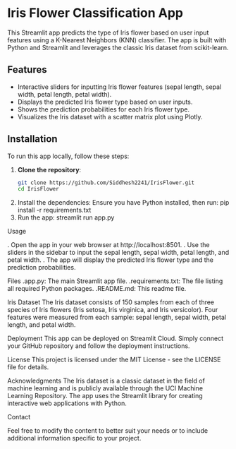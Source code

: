 # Iris Flower Classification App

This Streamlit app predicts the type of Iris flower based on user input features using a K-Nearest Neighbors (KNN) classifier. The app is built with Python and Streamlit and leverages the classic Iris dataset from scikit-learn.

## Features

- Interactive sliders for inputting Iris flower features (sepal length, sepal width, petal length, petal width).
- Displays the predicted Iris flower type based on user inputs.
- Shows the prediction probabilities for each Iris flower type.
- Visualizes the Iris dataset with a scatter matrix plot using Plotly.

## Installation

To run this app locally, follow these steps:

1. **Clone the repository**:
   ```bash
   git clone https://github.com/Siddhesh2241/IrisFlower.git
   cd IrisFlower
2. Install the dependencies:
   Ensure you have Python installed, then run:
      pip install -r requirements.txt
3. Run the app:
      streamlit run app.py

Usage 

. Open the app in your web browser at http://localhost:8501.
. Use the sliders in the sidebar to input the sepal length, sepal width, petal length, and petal width.
. The app will display the predicted Iris flower type and the prediction probabilities.

Files
.app.py: The main Streamlit app file.
.requirements.txt: The file listing all required Python packages.
.README.md: This readme file.

Iris Dataset
The Iris dataset consists of 150 samples from each of three species of Iris flowers (Iris setosa, Iris virginica, and Iris versicolor). 
Four features were measured from each sample: sepal length, sepal width, petal length, and petal width.

Deployment
This app can be deployed on Streamlit Cloud. Simply connect your GitHub repository and follow the deployment instructions.

License
This project is licensed under the MIT License - see the LICENSE file for details.

Acknowledgments
The Iris dataset is a classic dataset in the field of machine learning and is publicly available through the UCI Machine Learning Repository.
The app uses the Streamlit library for creating interactive web applications with Python.

Contact

Feel free to modify the content to better suit your needs or to include additional information specific to your project.
